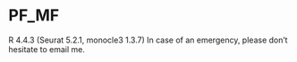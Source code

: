 # PF_MF 
R 4.4.3 (Seurat 5.2.1, monocle3 1.3.7)
In case of an emergency, please don’t hesitate to email me.
